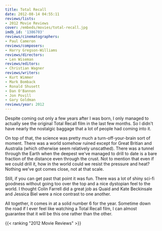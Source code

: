 ```yaml
---
title: Total Recall
date: 2012-08-14 04:55:11
reviews/lists:
- 2012 Movie Reviews
cover: /embeds/movies/total-recall.jpg
imdb_id: '1386703'
reviews/cinematographers:
- Paul Cameron
reviews/composers:
- Harry Gregson-Williams
reviews/directors:
- Len Wiseman
reviews/editors:
- Christian Wagner
reviews/writers:
- Kurt Wimmer
- Mark Bomback
- Ronald Shusett
- Dan O'Bannon
- Jon Povill
- Gary Goldman
reviews/year: 2012
---
```

Despite coming out only a few years after I was born, I only managed to actually see the original Total Recall film in the last few months. So I didn't have nearly the nostalgic baggage that a lot of people had coming into it.

<!--more-->

On top of that, the science was pretty much a turn-off-your-brain sort of moment. There was a world somehow ruined except for Great Britian and Australia (which otherwise seem relatively unscathed). There was a tunnel through the Earth when the deepest we've managed to drill to date is a bare fraction of the distance even through the crust. Not to mention that even if we could drill it, how in the world could we resist the pressure and heat? Nothing we've got comes close, not at that scale.

Still, if you can get past that point it was fun. There was a lot of shiny sci-fi goodness without going too over the top and a nice dystopian feel to the world. I thought Colin Farrell did a great job as Quaid and Kate Beckinsale and Jessica Biel were a nice contrast to one another.

All together, it comes in at a solid number 6 for the year. Sometime down the road if I ever feel like watching a Total Recall film, I can almost guarantee that it will be this one rather than the other.

{{< ranking "2012 Movie Reviews" >}}